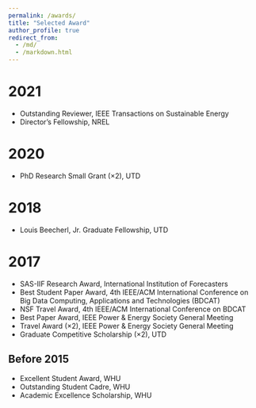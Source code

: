 ```yaml
---
permalink: /awards/
title: "Selected Award"
author_profile: true
redirect_from: 
  - /md/
  - /markdown.html
---
```


2021
======
* Outstanding Reviewer, IEEE Transactions on Sustainable Energy 
* Director’s Fellowship, NREL

2020
======
* PhD Research Small Grant (×2), UTD

2018
======
* Louis Beecherl, Jr. Graduate Fellowship, UTD

2017
======
* SAS-IIF Research Award, International Institution of Forecasters
* Best Student Paper Award, 4th IEEE/ACM International Conference on Big Data Computing, Applications and Technologies (BDCAT)
* NSF Travel Award, 4th IEEE/ACM International Conference on BDCAT
* Best Paper Award, IEEE Power & Energy Society General Meeting
* Travel Award (×2), IEEE Power & Energy Society General Meeting
* Graduate Competitive Scholarship (×2), UTD

Before 2015
------
* Excellent Student Award, WHU
* Outstanding Student Cadre, WHU
* Academic Excellence Scholarship, WHU
